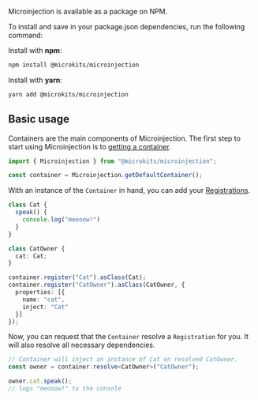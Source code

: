 Microinjection is available as a package on NPM.

To install and save in your package.json dependencies, run the following command:

Install with **npm**:
```sh
npm install @microkits/microinjection
```

Install with **yarn**:
```sh
yarn add @microkits/microinjection
```

## Basic usage

Containers are the main components of Microinjection. The first step to start using Microinjection is to [getting a container](core-concepts/containers.md#getting-a-container).

```typescript
import { Microinjection } from "@microkits/microinjection";

const container = Microinjection.getDefaultContainer();
```

With an instance of the `Container` in hand, you can add your [Registrations](core-concepts/registrations.md).

```typescript
class Cat {
  speak() {
    console.log("meooow!")
  }
}

class CatOwner {
  cat: Cat;
}

container.register("Cat").asClass(Cat);
container.register("CatOwner").asClass(CatOwner, {
  properties: [{
    name: "cat",
    inject: "Cat"
  }]
});
```

Now, you can request that the `Container` resolve a `Registration` for you. It will also resolve all necessary dependencies.

```typescript
// Container will inject an instance of Cat on resolved CatOwner.
const owner = container.resolve<CatOwner>("CatOwner");

owner.cat.speak();
// logs "meooow!" to the console
```